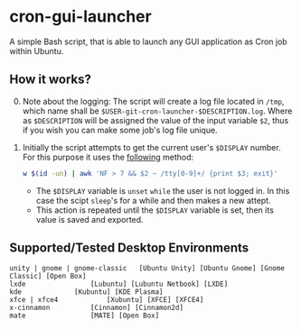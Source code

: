 # cron-gui-launcher

A simple Bash script, that is able to launch any GUI application as Cron job within Ubuntu.

## How it works?

0. Note about the logging: The script will create a log file located in `/tmp`, which name shall be `$USER-git-cron-launcher-$DESCRIPTION.log`. Where as `$DESCRIPTION` will be assigned the value of the input variable `$2`, thus if you wish you can make some job's log file unique.

1. Initially the script attempts to get the current user's `$DISPLAY` number. For this purpose it uses the <a href="https://askubuntu.com/a/744751/566421">following</a> method: 

	````bash
	w $(id -un) | awk 'NF > 7 && $2 ~ /tty[0-9]+/ {print $3; exit}'
	````
   
   - The `$DISPLAY` variable is `unset` `while` the user is not logged in. In this case the scipt `sleep`'s for a while and then makes a new attept.
   - This action is repeated until the `$DISPLAY` variable is set, then its value is saved and exported.


## Supported/Tested Desktop Environments

	
	unity | gnome | gnome-classic 	[Ubuntu Unity] [Ubuntu Gnome] [Gnome Classic] [Open Box]
	lxde				[Lubuntu] [Lubuntu Netbook] [LXDE]
	kde				[Kubuntu] [KDE Plasma]
	xfce | xfce4			[Xubuntu] [XFCE] [XFCE4]
	x-cinnamon			[Cinnamon] [Cinnamon2d]
	mate 				[MATE] [Open Box]
	


